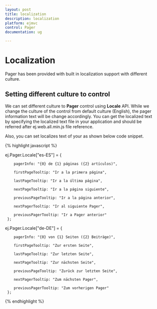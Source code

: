 ```yaml
---
layout: post
title: localization
description: localization
platform: ejmvc
control: Pager
documentation: ug

---
```


# Localization

Pager has been provided with built in localization support with different culture.

## Setting different culture to control

We can set different culture to **Pager** control using **Locale** API. While we change the culture of the control from default culture (English), the pager information text will be change accordingly. You can get the localized text by specifying the localized text file in your application and should be referred after ej.web.all.min.js file reference.

<script src="http://cdn.syncfusion.com/{{ site.releaseversion }}/js/l10n/ej.localetexts.es-ES.min.js"></script>

Also, you can set localizes text of your as shown below code snippet.

{% highlight javascript %}

ej.Pager.Locale["es-ES"] = {

        pagerInfo: "{0} de {1} páginas ({2} artículos)",

        firstPageTooltip: "Ir a la primera página",

        lastPageTooltip: "Ir a la última página",

        nextPageTooltip: "Ir a la página siguiente",

        previousPageTooltip: "Ir a la página anterior",

        nextPagerTooltip: "Ir al siguiente Pager",

        previousPagerTooltip: "Ir a Pager anterior"
     };

ej.Pager.Locale["de-DE"] = {

        pagerInfo: "{0} von {1} Seiten ({2} Beiträge)",

        firstPageTooltip: "Zur ersten Seite",

        lastPageTooltip: "Zur letzten Seite",

        nextPageTooltip: "Zur nächsten Seite",

        previousPageTooltip: "Zurück zur letzten Seite",

        nextPagerTooltip: "Zum nächsten Pager",

        previousPagerTooltip: "Zum vorherigen Pager"
     };

{% endhighlight %}



